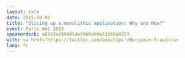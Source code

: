 ```yaml
---
layout: talk
date: 2015-10-02
title: "Slicing up a monolithic application: Why and How?"
event: Paris Web 2015
speakerdeck: a87d3a2604d54e50b0eb4a3156ba0373
with: <a href="https://twitter.com/bench1ps">Benjamin Fraud</a>
lang: fr
---
```

